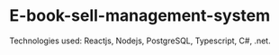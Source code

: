 # E-book-sell-management-system
Technologies used: Reactjs, Nodejs, PostgreSQL, Typescript, C#, .net.
